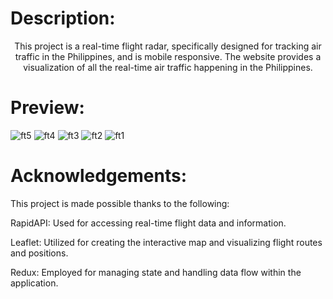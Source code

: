 # Description:
<div align="center">
This project is a real-time flight radar, specifically designed for tracking air traffic in the Philippines, and is mobile responsive. The website provides a visualization of all the real-time air traffic happening in the Philippines.
</div>


# Preview:


![ft5](https://github.com/Gepzuu/React-Realtime-Flight-Radar/assets/92858147/9eace635-6e94-4743-8582-737005a4d01a)
![ft4](https://github.com/Gepzuu/React-Realtime-Flight-Radar/assets/92858147/29e3342d-2e05-4e28-8684-b21d58ae61bb)
![ft3](https://github.com/Gepzuu/React-Realtime-Flight-Radar/assets/92858147/e349be5e-fec0-412b-b1f3-7a377df0a33e)
![ft2](https://github.com/Gepzuu/React-Realtime-Flight-Radar/assets/92858147/d05d9c5a-ae23-46c9-aaf0-7c15ff32087e)
![ft1](https://github.com/Gepzuu/React-Realtime-Flight-Radar/assets/92858147/0604d6f4-acf1-43a5-b079-7bbfe88027d8)



# Acknowledgements:

This project is made possible thanks to the following: <br>

RapidAPI: Used for accessing real-time flight data and information.<br>

Leaflet: Utilized for creating the interactive map and visualizing flight routes and positions.<br>

Redux: Employed for managing state and handling data flow within the application.

  
